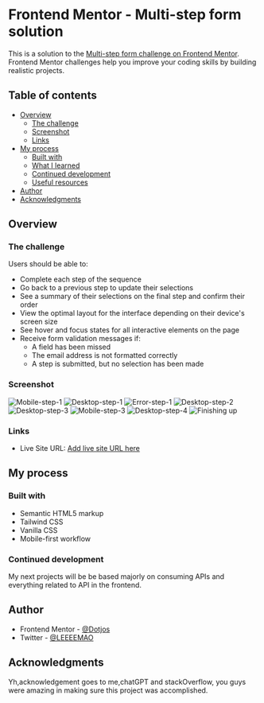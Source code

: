 # Frontend Mentor - Multi-step form solution

This is a solution to the [Multi-step form challenge on Frontend Mentor](https://www.frontendmentor.io/challenges/multistep-form-YVAnSdqQBJ). Frontend Mentor challenges help you improve your coding skills by building realistic projects.

## Table of contents

- [Overview](#overview)
  - [The challenge](#the-challenge)
  - [Screenshot](#screenshot)
  - [Links](#links)
- [My process](#my-process)
  - [Built with](#built-with)
  - [What I learned](#what-i-learned)
  - [Continued development](#continued-development)
  - [Useful resources](#useful-resources)
- [Author](#author)
- [Acknowledgments](#acknowledgments)

## Overview

### The challenge

Users should be able to:

- Complete each step of the sequence
- Go back to a previous step to update their selections
- See a summary of their selections on the final step and confirm their order
- View the optimal layout for the interface depending on their device's screen size
- See hover and focus states for all interactive elements on the page
- Receive form validation messages if:
  - A field has been missed
  - The email address is not formatted correctly
  - A step is submitted, but no selection has been made

### Screenshot

![Mobile-step-1](/src/FireShot/FireShot%20Capture%20012%20-%20Frontend%20Mentor%20-%20Multi-step%20form%20-%20127.0.0.1.png)
![Desktop-step-1](/src/FireShot/FireShot%20Capture%20013%20-%20Frontend%20Mentor%20-%20Multi-step%20form%20-%20127.0.0.1.png)
![Error-step-1](/src/FireShot/FireShot%20Capture%20014%20-%20Frontend%20Mentor%20-%20Multi-step%20form%20-%20127.0.0.1.png)
![Desktop-step-2](/src/FireShot/FireShot%20Capture%20015%20-%20Frontend%20Mentor%20-%20Multi-step%20form%20-%20127.0.0.1.png)
![Desktop-step-3](/src/FireShot/FireShot%20Capture%20018%20-%20Frontend%20Mentor%20-%20Multi-step%20form%20-%20127.0.0.1.png)
![Mobile-step-3](/src/FireShot/FireShot%20Capture%20019%20-%20Frontend%20Mentor%20-%20Multi-step%20form%20-%20127.0.0.1.png)
![Desktop-step-4](/src/FireShot/FireShot%20Capture%20020%20-%20Frontend%20Mentor%20-%20Multi-step%20form%20-%20127.0.0.1.png)
![Finishing up](/src/FireShot/FireShot%20Capture%20021%20-%20Frontend%20Mentor%20-%20Multi-step%20form%20-%20127.0.0.1.png)

### Links

- Live Site URL: [Add live site URL here](https://multiple-conf.vercel.app/)

## My process

### Built with

- Semantic HTML5 markup
- Tailwind CSS
- Vanilla CSS
- Mobile-first workflow

### Continued development

My next projects will be be based majorly on consuming APIs and everything related to API in the frontend.

## Author

- Frontend Mentor - [@Dotjos](https://www.frontendmentor.io/profile/Dotjos)
- Twitter - [@LEEEEMAO](https://www.twitter.com/LEEEEMAO)

## Acknowledgments

Yh,acknowledgement goes to me,chatGPT and stackOverflow, you guys were amazing in making sure this project was accomplished.
